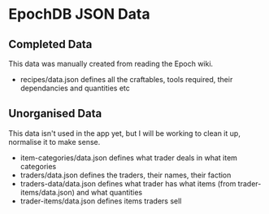 # EpochDB JSON Data

## Completed Data

This data was manually created from reading the Epoch wiki.

* recipes/data.json
	defines all the craftables, tools required, their dependancies and quantities etc

## Unorganised Data

This data isn't used in the app yet, but I will be working to clean it up, normalise it to make sense.  

* item-categories/data.json
	defines what trader deals in what item categories
* traders/data.json
	defines the traders, their names, their faction
* traders-data/data.json
	defines what trader has what items (from trader-items/data.json) and what quantities
* trader-items/data.json
	defines items traders sell

